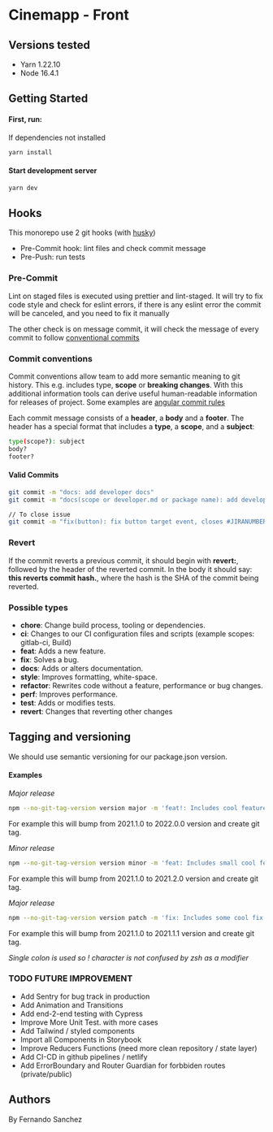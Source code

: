 # Cinemapp - Front

## Versions tested
- Yarn 1.22.10
- Node 16.4.1

## Getting Started

#### First, run:

If dependencies not installed
````bash
yarn install
````

#### Start development server

```bash
yarn dev
```

## Hooks

This monorepo use 2 git hooks (with [husky](https://github.com/typicode/husky))
- Pre-Commit hook: lint files and check commit message
- Pre-Push: run tests

### Pre-Commit
Lint on staged files is executed using prettier and lint-staged. It will try to fix code style and check for eslint errors, if there is any eslint error the commit will be canceled, and you need to fix it manually

The other check is on message commit, it will check the message of every commit to follow [conventional commits](https://www.conventionalcommits.org/en/v1.0.0/#summary)

### Commit conventions

Commit conventions allow team to add more semantic meaning to git history. This e.g. includes type, **scope** or **breaking changes**. With this additional information tools can derive useful human-readable information for releases of project. Some examples are [angular commit rules](https://github.com/angular/angular.js/blob/master/DEVELOPERS.md#commits)

Each commit message consists of a **header**, a **body** and a **footer**. The header has a special format that includes a **type**, a **scope**, and a **subject**:

```bash
type(scope?): subject
body?
footer?
```

#### Valid Commits

```bash
git commit -m "docs: add developer docs"
git commit -m "docs(scope or developer.md or package name): add developer docs"

// To close issue
git commit -m "fix(button): fix button target event, closes #JIRANUMBER "
```

### Revert

If the commit reverts a previous commit, it should begin with **revert:**, followed by the header of the reverted commit. In the body it should say: **this reverts commit hash.**, where the hash is the SHA of the commit being reverted.

### Possible types

- **chore**: Change build process, tooling or dependencies.
- **ci**: Changes to our CI configuration files and scripts (example scopes: gitlab-ci, Build)
- **feat**: Adds a new feature.
- **fix**: Solves a bug.
- **docs**: Adds or alters documentation.
- **style**: Improves formatting, white-space.
- **refactor**: Rewrites code without a feature, performance or bug changes.
- **perf**: Improves performance.
- **test**: Adds or modifies tests.
- **revert**: Changes that reverting other changes


## Tagging and versioning

We should use semantic versioning for our package.json version.

#### Examples
*Major release*
```bash
npm --no-git-tag-version version major -m 'feat!: Includes cool feature'
```
For example this will bump from 2021.1.0 to 2022.0.0 version and create git tag.

*Minor release*
```bash
npm --no-git-tag-version version minor -m 'feat: Includes small cool feature'
```
For example this will bump from 2021.1.0 to 2021.2.0 version and create git tag.

*Major release*
```bash
npm --no-git-tag-version version patch -m 'fix: Includes some cool fix'
```
For example this will bump from 2021.1.0 to 2021.1.1 version and create git tag.

_Single colon is used so *!* character is not confused by zsh as a modifier_


### TODO FUTURE IMPROVEMENT

- Add Sentry for bug track in production
- Add Animation and Transitions 
- Add end-2-end testing with Cypress
- Improve More Unit Test. with more cases
- Add Tailwind / styled components
- Import all Components in Storybook
- Improve Reducers Functions (need more clean repository / state layer)
- Add CI-CD in github pipelines / netlify
- Add ErrorBoundary and Router Guardian for forbbiden routes (private/public)

## Authors
By Fernando Sanchez